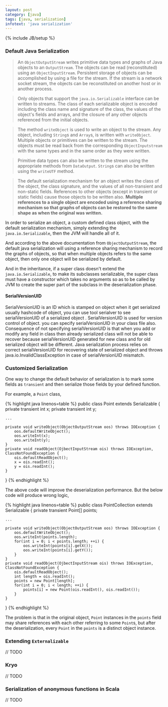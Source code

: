 ```yaml
---
layout: post
category: [java]
tags: [java, serialization]
infotext: 'java serialization'
---
```

{% include JB/setup %}

### Default Java Serialization

> An `ObjectOutputStream` writes primitive data types and graphs of Java objects to an `OutputStream`. 
The objects can be read (reconstituted) using an `ObjectInputStream`. Persistent storage of objects 
can be accomplished by using a file for the stream. If the stream is a network socket stream, the 
objects can be reconstituted on another host or in another process.

> Only objects that support the `java.io.Serializable` interface can be written to streams. The class 
of each serializable object is encoded including the class name and signature of the class, the 
values of the object's fields and arrays, and the closure of any other objects referenced from the 
initial objects.
  
> The method `writeObject` is used to write an object to the stream. Any object, including `String`s and 
`Array`s, is written with `writeObject`. Multiple objects or primitives can be written to the stream. 
The objects must be read back from the corresponding `ObjectInputstream` with the same types and in 
the same order as they were written.
  
> Primitive data types can also be written to the stream using the appropriate methods from 
`DataOutput`. `String`s can also be written using the `writeUTF` method.

> The default serialization mechanism for an object writes the class of the object, the class 
signature, and the values of all non-transient and non-static fields. References to other objects 
(except in transient or static fields) cause those objects to be written also. **Multiple references 
to a single object are encoded using a reference sharing mechanism so that graphs of objects can be 
restored to the same shape as when the original was written.**

In order to serialize an object, a custom defined class object, with the default serialization mechanism, 
simply extending the `java.io.Serializable`, then the JVM will handle all of it.

And according to the above documentation from `ObjectOutputStream`, the default java serialization will 
using a reference sharing mechanism to record the graphs of objects, so that when multiple objects 
refers to the same object, then only one object will be serialized by default.

And in the inheritance, if a super class doesn't extend the `java.io.Serializable`, to make its subclasses 
serializable, the super class must have a constructor which takes no arguments so as to be called by 
JVM to create the super part of the subclass in the deserialization phase.

#### SerialVersionUID

SerialVersionUID is an ID which is stamped on object when it get serialized usually hashcode of 
object, you can use tool serialver to see serialVersionUID of a serialized object . SerialVersionUID 
is used for version control of object. you can specify serialVersionUID in your class file also. 
Consequence of not specifying serialVersionUID is that when you add or modify any field in class 
then already serialized class will not be able to recover because serialVersionUID generated for new 
class and for old serialized object will be different. Java serialization process relies on correct 
serialVersionUID for recovering state of serialized object and throws java.io.InvalidClassException 
in case of serialVersionUID mismatch.

### Customized Serialization

One way to change the default behavior of serialization is to mark some fields as `transient` and then 
serialize those fields by your defined function.

For example, a `Point` class,

{% highlight java linenos=table %}
public class Point extends Serializable {
    private transient int x;
    private transient int y;
    
    ...
    
    private void writeObject(ObjectOutputStream oos) throws IOException {
        oos.defaultWriteObject();
        oos.writeInt(x);
        oos.writeInt(y);
    }
    private void readObject(OjbectInputStream ois) throws IOException, ClassNotFoundException {
        ois.defaultReadObject();
        x = ois.readInt();
        y = ois.readInt();
    }
}
{% endhighlight %}

The above code will improve the deserialization performance. But the below code will produce wrong logic,

{% highlight java linenos=table %}
public class PointCollection extends Serializable {
    private transient Point[] points;
    
    ...
    
    private void writeObject(ObjectOutputStream oos) throws IOException {
        oos.defaultWriteObject();
        oos.writeInt(points.length);
        for(int i = 0; i < points.length; ++i) {
            oos.writeInt(points[i].getX());
            oos.writeInt(points[i].getY());
        }
    }
    private void readObject(OjbectInputStream ois) throws IOException, ClassNotFoundException {
        ois.defaultReadObject();
        int length = ois.readInt();
        points = new Point[length];
        for(int i = 0; i < length; ++i) {
            points[i] = new Point(ois.readInt(), ois.readInt());
        }
    }
}
{% endhighlight %}

The problem is that in the original object, `Point` instances in the `points` field may share references 
with each other referring to some `Point`s, but after the deserialization, every `Point` in the `points` 
is a distinct object instance.

### Extending `Externalizable`

// TODO

### Kryo

// TODO

### Serialization of anonymous functions in Scala

// TODO
